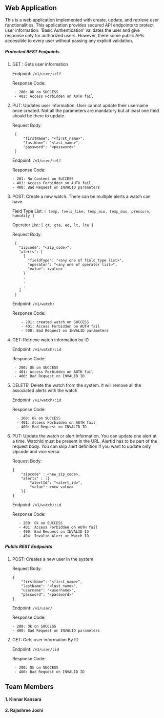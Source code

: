 ## Web Application


This is a web application implemented with create, update, and retrieve user functionalities.
This application provides secured API endpoints to protect user information. 
'Basic Authentication' validates the user and give response only for authorized users. 
However, there some public APIs accessible to every user without passing any explicit validation.


##### Protected REST Endpoints

1. GET : Gets user information

   Endpoint: `/v1/user/self`
   
   Response Code: 
   
        - 200: OK on SUCCESS
        - 401: Access Forbidden on AUTH fail
   
2. PUT: Updates user information. User cannot update their username once created. Not all the parameters are mandatory but at least one field should be there to update.

   Request Body: 
   
        {            
            "firstName": "<first_name>",
            "lastName": "<last_name>",
            "password": "<password>"            
        }
    
   Endpoint: `/v1/user/self`
   
   Response Code: 
      
       - 201: No-Content on SUCCESS
       - 401: Access Forbidden on AUTH fail
       - 400: Bad Request on INVALID parameters
 
3. POST: Create a new watch. There can be multiple alerts a watch can have.
    
    Field Type List: `[ temp, feels_like, temp_min, temp_max, pressure, humidity ]`
    
    Operator List: `[ gt, gte, eq, lt, lte ]`
    
    Request Body:
    
        {
          "zipcode": "<zip_code>",
          "alerts": [
            {
              "fieldType": "<any one of field_type list>",
              "operator": "<any one of operator list>",
              "value": <value>
            }
            .
            .
            .
          ]
        }
        
    Endpoint: `/v1/watch/`
    
    Response Code: 
          
           - 201: created watch on SUCCESS
           - 401: Access Forbidden on AUTH fail
           - 400: Bad Request on INVALID parameters
 
 4. GET: Retrieve watch information by ID
    
    Endpoint: `/v1/watch/:id`
    
    Response Code: 
          
         - 200: Ok on SUCCESS
         - 401: Access Forbidden on AUTH fail
         - 400: Bad Request on INVALID ID
         
 5. DELETE: Delete the watch from the system. It will remove all the associated alerts with the watch.
 
     Endpoint: `/v1/watch/:id`
         
     Response Code: 
           
          - 200: Ok on SUCCESS
          - 401: Access Forbidden on AUTH fail
          - 400: Bad Request on INVALID ID
          
 6. PUT: Update the watch or alert information. You can update one alert at a time. WatchId must be present in the URL. AlertId has to be part of the request body. You can skip alert definition if you want to update only zipcode and vice versa.
 
    Request Body:
    
        {
            "zipcode" : <new_zip_code>,
            "alerts" : [{
                "alertId": "<alert_id>",
                "value": <new_value>
            }]
        }
 
    Endpoint: `/v1/watch/:id`
          
    Response Code: 
            
           - 200: Ok on SUCCESS
           - 401: Access Forbidden on AUTH fail
           - 400: Bad Request on INVALID ID
           - 404: Invalid Alert or Watch ID
    
 
##### Public REST Endpoints
 
1.  POST: Creates a new user in the system

    Request Body: 
   
        {            
            "firstName": "<first_name>",
            "lastName": "<last_name>",
            "username": "<username>",
            "password": "<password>"            
        }
   
    Endpoint: `/v1/user/`
      
    Response Code: 
               
        - 200: Ok on SUCCESS
        - 400: Bad Request on INVALID parameters


2. GET: Gets user information By ID

   Endpoint: `/v1/user/:id`
   
   Response Code: 
         
        - 200: Ok on SUCCESS
        - 400: Bad Request on INVALID ID

## Team Members
#### 1. Kinnar Kansara
#### 2. Rajashree Joshi
